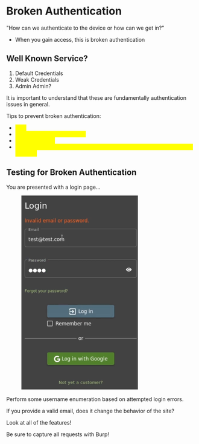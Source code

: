 # Broken Authentication

"How can we authenticate to the device or how can we get in?"

* When you gain access, this is broken authentication

## Well Known Service?

1. Default Credentials
2. Weak Credentials
3. Admin Admin?

It is important to understand that these are fundamentally authentication issues in general.

Tips to prevent broken authentication:

* <mark style="color:yellow;">MFA</mark>
* <mark style="color:yellow;">Do not use weak credentials</mark>
* <mark style="color:yellow;">Rotate user ID's</mark>
* <mark style="color:yellow;">Rate limiting or 2captcha to prevent automated, botlike, or brute forcing behavior</mark>

## Testing for Broken Authentication

You are presented with a login page...

<figure><img src="../../.gitbook/assets/image (2) (4) (2).png" alt=""><figcaption></figcaption></figure>

Perform some username enumeration based on attempted login errors.

If you provide a valid email, does it change the behavior of the site?

Look at all of the features!

Be sure to capture all requests with Burp!

